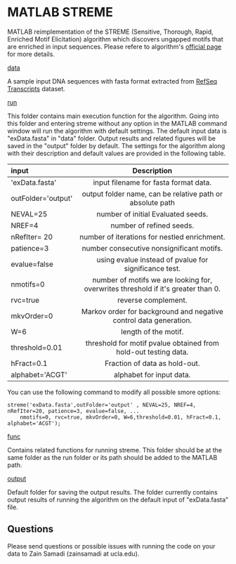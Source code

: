 # MATLAB STREME

MATLAB reimplementation of the STREME (Sensitive, Thorough, Rapid, Enriched Motif Elicitation) algorithm which discovers ungapped motifs that are enriched in input sequences. Please refere to algorithm's [official page](https://meme-suite.org/meme/doc/streme.html) for more details. 

[data](https://github.com/zsamadi/MATLAB-STREME/tree/main/data)

A sample input DNA sequences with fasta format extracted from [RefSeq Transcripts](https://www.ncbi.nlm.nih.gov/genome/guide/human/) dataset.

[run](https://github.com/zsamadi/MATLAB-STREME/tree/main/run)

This folder contains main execution function for the algorithm. Going into this folder and entering streme without any option in the MATLAB command window will run the algorithm with default settings. The default input data is "exData.fasta" in "data" folder. Output results and related figures will be saved in the "output" folder by default. The  settings for the algorithm along with their description and default values are provided in the following table.

  | input       | Description | 
| :---        |    :----:   |  
|'exData.fasta'      | input filename for fasta format data.       | 
|outFolder='output'      | output folder name, can be relative path or absolute path | 
|NEVAL=25  | number of initial Evaluated seeds.        | 
|  NREF=4       |    number of refined seeds.  |
|  nRefIter= 20  |    number of iterations for nestled enrichment.  |
|  patience=3    |    number consecutive nonsignificant motifs.   |
|  evalue=false   |    using evalue instead of pvalue for significance test.  |
|  nmotifs=0      |    number of motifs we are looking for, overwrites threshold if it's greater than 0.  |
|  rvc=true        |   reverse complement.  |
 |  mkvOrder=0    |    Markov order for background and negative control data generation.  |
|  W=6            | length of the motif.   |
|  threshold=0.01  |  threshold for motif pvalue obtained from hold-out testing data.   |
| hFract=0.1     |   Fraction of data as hold-out.  |
|  alphabet='ACGT'  |     alphabet for input data.  |

You can use the following command to modify all possible smore options: 

```
streme('exData.fasta',outFolder='output' , NEVAL=25, NREF=4, nRefIter=20, patience=3, evalue=false, ...
    nmotifs=0, rvc=true, mkvOrder=0, W=6,threshold=0.01, hFract=0.1, alphabet='ACGT');

```
  
[func](https://github.com/zsamadi/MATLAB-STREME/tree/main/func)

Contains related functions for running streme. This folder should be at the same folder as the run folder or its path should be added to the MATLAB path. 

[output](https://github.com/zsamadi/MATLAB-STREME/tree/main/output)

Default folder for saving the output results. The folder currently contains output results of running the algorithm on the default input of "exData.fasta" file. 

## Questions
Please send questions or possible issues with running the code on your data to Zain Samadi (zainsamadi at ucla.edu). 
